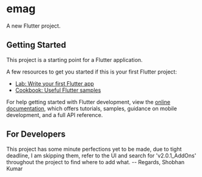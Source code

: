 # emag

A new Flutter project.

## Getting Started

This project is a starting point for a Flutter application.

A few resources to get you started if this is your first Flutter project:

- [Lab: Write your first Flutter app](https://docs.flutter.dev/get-started/codelab)
- [Cookbook: Useful Flutter samples](https://docs.flutter.dev/cookbook)

For help getting started with Flutter development, view the
[online documentation](https://docs.flutter.dev/), which offers tutorials,
samples, guidance on mobile development, and a full API reference.

## For Developers

This project has some minute perfections yet to be made, due to tight deadline, I am skipping them, refer to the UI and search for 'v2.0.1_AddOns' throughout the project to find where to add what.
-- Regards,
    Shobhan Kumar